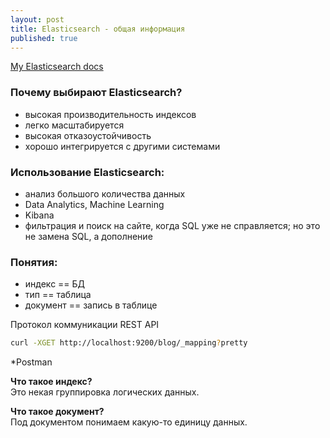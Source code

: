 ```yaml
---
layout: post
title: Elasticsearch - общая информация
published: true
---
```

[My Elasticsearch docs](https://docs.google.com/document/d/1ddJfydl9N93XNfVSZYjRqwv_yI3ljkeuExkbhKIUrbI)
### Почему выбирают Elasticsearch?
* высокая производительность индексов
* легко масштабируется
* высокая отказоустойчивость
* хорошо интегрируется с другими системами

### Использование Elasticsearch:
* анализ большого количества данных
* Data Analytics, Machine Learning
* Kibana
* фильтрация и поиск на сайте, когда SQL уже не справляется; но это не замена SQL, а дополнение

### Понятия:
* индекс == БД
* тип == таблица
* документ == запись в таблице

Протокол коммуникации REST API
```bash
curl -XGET http://localhost:9200/blog/_mapping?pretty
```
*Postman

__Что такое индекс?__  
Это некая группировка логических данных.  

__Что такое документ?__  
Под документом понимаем какую-то единицу данных.
